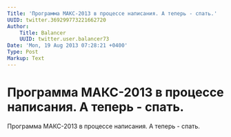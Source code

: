 ```yaml
---
Title: 'Программа МАКС-2013 в процессе написания. А теперь - спать.'
UUID: twitter.369299773221662720
Author:
    Title: Balancer
    UUID: twitter.user.balancer73
Date: 'Mon, 19 Aug 2013 07:28:21 +0400'
Type: Post
Markup: Text
---
```


# Программа МАКС-2013 в процессе написания. А теперь - спать.

Программа МАКС-2013 в процессе написания. А теперь - спать.